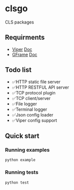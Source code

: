 # clsgo

CLS packages

## Requirments

* [Viper](https://github.com/spf13/viper) [Doc](https://pkg.go.dev/github.com/spf13/viper)
* [GFrame](https://github.com/gogf/gf) [Doc](https://pkg.go.dev/github.com/gogf/gf/v2)

## Todo list

* ✅HTTP static file server
* ✅HTTP RESTFUL API server
* ✅TCP protocol plugin
* ✅TCP client/server
* ✅File logger
* ✅Terminal logger
* ✅Json config loader
* ✅Viper config support

## Quick start

### Running examples

```shell
python example
```

### Running tests

```shell
python test
```

